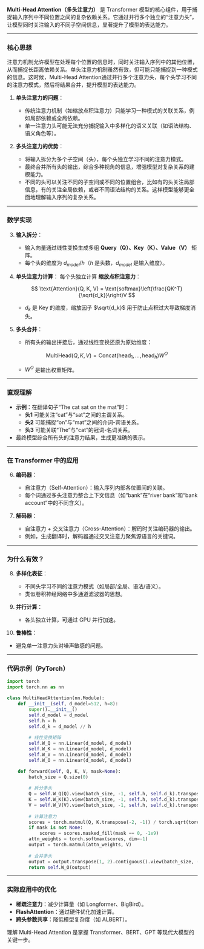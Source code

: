 **Multi-Head Attention（多头注意力）** 是 Transformer 模型的核心组件，用于捕捉输入序列中不同位置之间的复杂依赖关系。它通过并行多个独立的“注意力头”，让模型同时关注输入的不同子空间信息，显著提升了模型的表达能力。

---

### **核心思想**
注意力机制允许模型在处理每个位置的信息时，同时关注输入序列中的其他位置，从而捕捉长距离依赖关系。单头注意力机制虽然有效，但可能只能捕捉到一种模式的信息。这时候，Multi-Head Attention通过并行多个注意力头，每个头学习不同的注意力模式，然后将结果合并，提升模型的表达能力。

1. **单头注意力的问题**：
   - 传统注意力机制（如缩放点积注意力）只能学习一种模式的关联关系，例如局部依赖或全局依赖。
   - 单一注意力头可能无法充分捕捉输入中多样化的语义关联（如语法结构、语义角色等）。

2. **多头注意力的优势**：
   - 将输入拆分为多个子空间（头），每个头独立学习不同的注意力模式。
   - 最终合并所有头的输出，综合多种视角的信息，增强模型对复杂关系的建模能力。
   - 不同的头可以关注不同的子空间或不同的位置组合，比如有的头关注局部信息，有的关注全局依赖，或者不同语法结构的关系。这样模型能够更全面地理解输入序列的复杂关系。

---

### **数学实现**
3. **输入拆分**：
   - 输入向量通过线性变换生成多组 **Query（Q）、Key（K）、Value（V）** 矩阵。
   - 每个头的维度为 $d_{model}/h$（$h$ 是头数，$d_{model}$ 是输入维度）。

4. **单头注意力计算**：
   每个头独立计算 **缩放点积注意力**：
   
   $$ \text{Attention}(Q, K, V) = \text{softmax}\left(\frac{QK^T}{\sqrt{d_k}}\right)V $$
   
   - $d_k$ 是 Key 的维度，缩放因子 $\sqrt{d_k}$ 用于防止点积过大导致梯度消失。

5. **多头合并**：
   - 所有头的输出拼接后，通过线性变换还原为原始维度：
   
   $$ \text{MultiHead}(Q, K, V) = \text{Concat}(\text{head}_1, \dots, \text{head}_h)W^O $$
   
   - $W^O$ 是输出权重矩阵。

---

### **直观理解**
- **示例**：在翻译句子“The cat sat on the mat”时：
  - **头1** 可能关注“cat”与“sat”之间的主谓关系。
  - **头2** 可能捕捉“on”与“mat”之间的介词-宾语关系。
  - **头3** 可能关联“The”与“cat”的冠词-名词关系。
- 最终模型综合所有头的注意力结果，生成更准确的表示。

---

### **在 Transformer 中的应用**
6. **编码器**：
   - 自注意力（Self-Attention）：输入序列内部各位置间的关联。
   - 每个词通过多头注意力整合上下文信息（如“bank”在“river bank”和“bank account”中的不同含义）。

7. **解码器**：
   - 自注意力 + 交叉注意力（Cross-Attention）：解码时关注编码器的输出。
   - 例如，生成翻译时，解码器通过交叉注意力聚焦源语言的关键词。

---

### **为什么有效？**
8. **多样化表征**：
   - 不同头学习不同的注意力模式（如局部/全局、语法/语义）。
   - 类似卷积神经网络中多通道滤波器的思想。

9. **并行计算**：
   - 各头独立计算，可通过 GPU 并行加速。

10. **鲁棒性**：
   - 避免单一注意力头对噪声敏感的问题。

---

### **代码示例（PyTorch）**
```python
import torch
import torch.nn as nn

class MultiHeadAttention(nn.Module):
    def __init__(self, d_model=512, h=8):
        super().__init__()
        self.d_model = d_model
        self.h = h
        self.d_k = d_model // h
        
        # 线性变换矩阵
        self.W_Q = nn.Linear(d_model, d_model)
        self.W_K = nn.Linear(d_model, d_model)
        self.W_V = nn.Linear(d_model, d_model)
        self.W_O = nn.Linear(d_model, d_model)

    def forward(self, Q, K, V, mask=None):
        batch_size = Q.size(0)
        
        # 拆分多头
        Q = self.W_Q(Q).view(batch_size, -1, self.h, self.d_k).transpose(1, 2)
        K = self.W_K(K).view(batch_size, -1, self.h, self.d_k).transpose(1, 2)
        V = self.W_V(V).view(batch_size, -1, self.h, self.d_k).transpose(1, 2)
        
        # 计算注意力
        scores = torch.matmul(Q, K.transpose(-2, -1)) / torch.sqrt(torch.tensor(self.d_k))
        if mask is not None:
            scores = scores.masked_fill(mask == 0, -1e9)
        attn_weights = torch.softmax(scores, dim=-1)
        output = torch.matmul(attn_weights, V)
        
        # 合并多头
        output = output.transpose(1, 2).contiguous().view(batch_size, -1, self.d_model)
        return self.W_O(output)
```

---

### **实际应用中的优化**
- **稀疏注意力**：减少计算量（如 Longformer、BigBird）。
- **FlashAttention**：通过硬件优化加速计算。
- **跨头参数共享**：降低模型复杂度（如 ALBERT）。

理解 Multi-Head Attention 是掌握 Transformer、BERT、GPT 等现代大模型的关键一步。